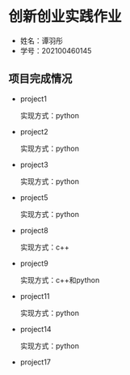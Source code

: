 # 创新创业实践作业
* 姓名：谭羽彤
* 学号：202100460145
## 项目完成情况
* project1
  
  实现方式：python
* project2
  
  实现方式：python
* project3
  
  实现方式：python
* project5
  
  实现方式：python
* project8
  
  实现方式：c++
* project9
  
  实现方式：c++和python
* project11
  
  实现方式：python
* project14
  
  实现方式：python
* project17
